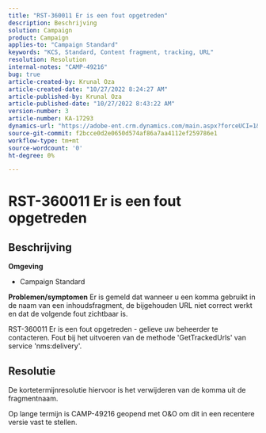 ```yaml
---
title: "RST-360011 Er is een fout opgetreden"
description: Beschrijving
solution: Campaign
product: Campaign
applies-to: "Campaign Standard"
keywords: "KCS, Standard, Content fragment, tracking, URL"
resolution: Resolution
internal-notes: "CAMP-49216"
bug: true
article-created-by: Krunal Oza
article-created-date: "10/27/2022 8:24:27 AM"
article-published-by: Krunal Oza
article-published-date: "10/27/2022 8:43:22 AM"
version-number: 3
article-number: KA-17293
dynamics-url: "https://adobe-ent.crm.dynamics.com/main.aspx?forceUCI=1&pagetype=entityrecord&etn=knowledgearticle&id=ef138cc4-d055-ed11-bba2-6045bd006c82"
source-git-commit: f2bcce0d2e0650d574af86a7aa4112ef259786e1
workflow-type: tm+mt
source-wordcount: '0'
ht-degree: 0%

---
```


# RST-360011 Er is een fout opgetreden

## Beschrijving

<b>Omgeving</b>
- Campaign Standard



<b>Problemen/symptomen</b>
Er is gemeld dat wanneer u een komma gebruikt in de naam van een inhoudsfragment, de bijgehouden URL niet correct werkt en dat de volgende fout zichtbaar is.

RST-360011 Er is een fout opgetreden - gelieve uw beheerder te contacteren.
Fout bij het uitvoeren van de methode &#39;GetTrackedUrls&#39; van service &#39;nms:delivery&#39;.






## Resolutie


De kortetermijnresolutie hiervoor is het verwijderen van de komma uit de fragmentnaam.

Op lange termijn is CAMP-49216 geopend met O&amp;O om dit in een recentere versie vast te stellen.
